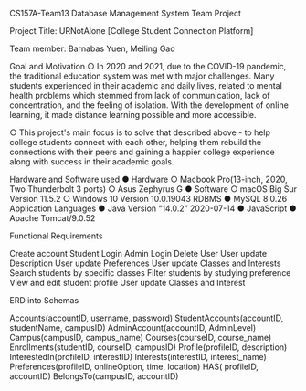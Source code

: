CS157A-Team13 Database Management System Team Project

Project Title: URNotAlone [College Student Connection Platform]

Team member: Barnabas Yuen, Meiling Gao


Goal and Motivation
○ In 2020 and 2021, due to the COVID-19 pandemic, the traditional education
system was met with major challenges. Many students experienced in their academic and daily lives, 
related to mental health problems which stemmed from lack of communication, lack of concentration, 
and the feeling of isolation. With the development of online learning, it made distance learning 
possible and more accessible.

○ This project's main focus is to solve that described above - to help college students connect with 
each other, helping them rebuild the connections with their peers and gaining a happier college experience 
along with success in their academic goals.


Hardware and Software used
● Hardware
○ Macbook Pro(13-inch, 2020, Two Thunderbolt 3 ports)
○ Asus Zephyrus G
● Software
○ macOS Big Sur Version 11.5.2
○ Windows 10 Version 10.0.19043
RDBMS
● MySQL 8.0.26
Application Languages
● Java Version “14.0.2” 2020-07-14
● JavaScript
● Apache Tomcat/9.0.52



Functional Requirements 

Create account 
Student Login
Admin Login
Delete User
User update Description
User update Preferences
User update Classes and Interests
Search students by specific classes
Filter students by studying preference
View and edit student profile
User update Classes and Interest


ERD into Schemas 

Accounts(accountID, username, password)
StudentAccounts(accountID, studentName, campusID)
AdminAccount(accountID, AdminLevel)
Campus(campusID, campus_name)
Courses(courseID, course_name)
Enrollments(studentID, courseID, campusID)
Profile(profileID, description) 
InterestedIn(profileID, interestID)
Interests(interestID, interest_name)
Preferences(profileID, onlineOption, time, location)
HAS( profileID, accountID)
BelongsTo(campusID, accountID)


